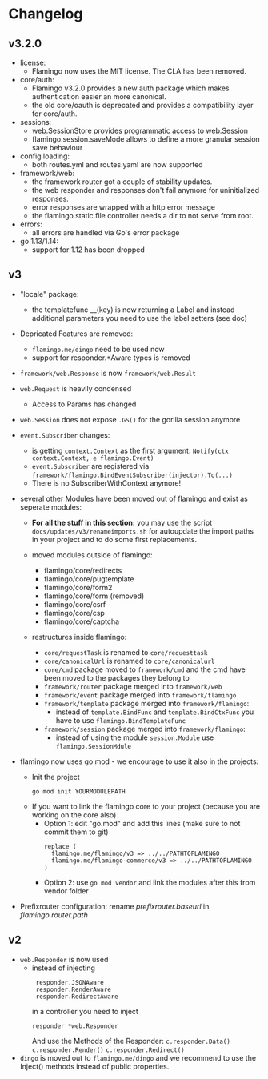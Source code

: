 # Changelog

## v3.2.0

- license:
  - Flamingo now uses the MIT license. The CLA has been removed.
- core/auth:
  - Flamingo v3.2.0 provides a new auth package which makes authentication easier an more canonical.
  - the old core/oauth is deprecated and provides a compatibility layer for core/auth.
- sessions:
  - web.SessionStore provides programmatic access to web.Session
  - flamingo.session.saveMode allows to define a more granular session save behaviour
- config loading:
  - both routes.yml and routes.yaml are now supported
- framework/web:
  - the framework router got a couple of stability updates.
  - the web responder and responses don't fail anymore for uninitialized responses.
  - error responses are wrapped with a http error message
  - the flamingo.static.file controller needs a dir to not serve from root.
- errors:
  - all errors are handled via Go's error package
- go 1.13/1.14:
  - support for 1.12 has been dropped

## v3

- "locale" package:
  - the templatefunc __(key) is now returning a Label and instead additional parameters you need to use the label setters (see doc)
- Depricated Features are removed:
  - `flamingo.me/dingo` need to be used now
  - support for responder.*Aware types is removed
- `framework/web.Response` is now `framework/web.Result`
- `web.Request` is heavily condensed
  - Access to Params has changed
- `web.Session` does not expose `.GS()` for the gorilla session anymore
- `event.Subscriber` changes:
  - is getting `context.Context` as the first argument: `Notify(ctx context.Context, e flamingo.Event)`
  - `event.Subscriber` are registered via `framework/flamingo.BindEventSubscriber(injector).To(...)`
  - There is no SubscriberWithContext anymore!
- several other Modules have been moved out of flamingo and exist as seperate modules:
  - **For all the stuff in this section:** you may use the script `docs/updates/v3/renameimports.sh` for autoupdate the import paths in your project and to do some first replacements.
  - moved modules outside of flamingo:
    - flamingo/core/redirects
    - flamingo/core/pugtemplate
    - flamingo/core/form2
    - flamingo/core/form (removed)
    - flamingo/core/csrf
    - flamingo/core/csp
    - flamingo/core/captcha
    
  - restructures inside flamingo:
    - `core/requestTask` is renamed to `core/requesttask`
    - `core/canonicalUrl` is renamed to `core/canonicalurl`
    - `core/cmd` package moved to `framework/cmd` and the cmd have been moved to the packages they belong to
    - `framework/router` package merged into `framework/web`
    - `framework/event` package merged into `framework/flamingo`
    - `framework/template` package merged into `framework/flamingo`:
      - instead of `template.BindFunc` and `template.BindCtxFunc` you have to use `flamingo.BindTemplateFunc`
    - `framework/session` package merged into `framework/flamingo`:
      - instead of using the module `session.Module` use `flamingo.SessionMdule`
  
- flamingo now uses go mod - we encourage to use it also in the projects:
  - Init the project
    ```
    go mod init YOURMODULEPATH
    ```
  - If you want to link the flamingo core to your project (because you are working on the core also)
    - Option 1:
      edit "go.mod" and add this lines (make sure to not commit them to git)
      ```
      replace (
        flamingo.me/flamingo/v3 => ../../PATHTOFLAMINGO
        flamingo.me/flamingo-commerce/v3 => ../../PATHTOFLAMINGO
      )
      ```
    - Option 2:
      use `go mod vendor` and link the modules after this from vendor folder
- Prefixrouter configuration: rename *prefixrouter.baseurl* in *flamingo.router.path*

## v2

- `web.Responder` is now used
  - instead of injecting 
    ```
     responder.JSONAware
     responder.RenderAware
     responder.RedirectAware
     ``` 
     in a controller you need to inject 
     ```
     responder *web.Responder
     ```
     And use the Methods of the Responder:
     `c.responder.Data()` `c.responder.Render()`  `c.responder.Redirect()`
- `dingo` is moved out to `flamingo.me/dingo` and we recommend to use the Inject() methods instead of public properties.
